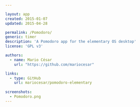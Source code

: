 ```yaml
---

layout: app
created: 2015-01-07
updated: 2015-04-28

permalink: /Pomodoro/
generic: timer
description: 'A Pomodoro app for the elementary OS desktop'
license: 'GPL v3'

authors:
  - name: Mario César
    url: "https://github.com/mariocesar"

links:
  - type: GitHub
    url: mariocesar/pomodoro-elementary
    
screenshots:
  - Pomodoro.png
---
```

